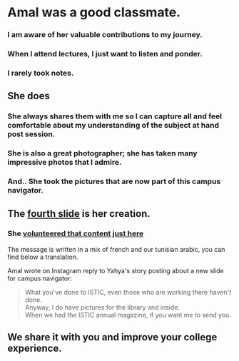 # Amal was a good classmate.

### I am aware of her valuable contributions to my journey.

### When I attend lectures, I just want to listen and ponder.

### I rarely took notes.

## She does 

### She always shares them with me so I can capture all and feel comfortable about my understanding of the subject at hand post session.

### She is also a great photographer; she has taken many impressive photos that I admire.

### And.. She took the pictures that are now part of this campus navigator.

## The [fourth slide](https://isticampus.s3.eu-west-3.amazonaws.com/navigator/3-get-in-library.png) is her creation.

### She [volunteered that content just here](https://raw.githubusercontent.com/yaya2devops/isticampus/main/assets/appreciate-this.jpg) 

The message is written in a mix of french and our tunisian arabic, you can find below a translation.


Amal wrote on Instagram reply to Yahya's story posting about a new slide for campus navigator:
> What you've done to ISTIC, even those who are working there haven't done. <br>Anyway, I do have pictures for the library and inside. <br>When we had the ISTIC annual magazine, if you want me to send you.



## We share it with you and improve your college experience.
